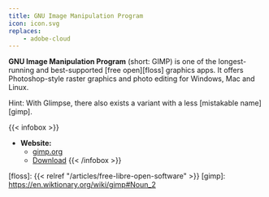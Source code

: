 ```yaml
---
title: GNU Image Manipulation Program
icon: icon.svg
replaces:
    - adobe-cloud
---
```


**GNU Image Manipulation Program** (short: GIMP) is one of the longest-running and best-supported [free open][floss] graphics apps. It offers Photoshop-style raster graphics and photo editing for Windows, Mac and Linux.

Hint: With Glimpse, there also exists a variant with a less [mistakable name][gimp].

{{< infobox >}}
- **Website:**
    - [gimp.org](https://gimp.org/)
    - [Download](https://www.gimp.org/downloads/)
{{< /infobox >}}

[floss]: {{< relref "/articles/free-libre-open-software" >}}
[gimp]: https://en.wiktionary.org/wiki/gimp#Noun_2